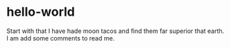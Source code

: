 # hello-world
Start with that
I have hade moon tacos and find them far superior that earth.
I am add some comments to read me.
